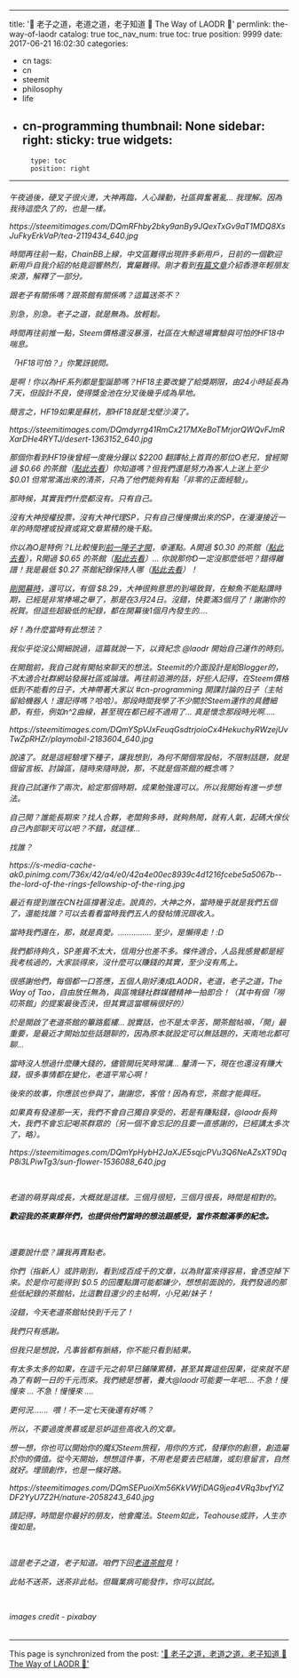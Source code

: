 
---
title: '🍵  老子之道，老道之道，老子知道  🍵  The Way of LAODR 🍵'
permlink: the-way-of-laodr
catalog: true
toc_nav_num: true
toc: true
position: 9999
date: 2017-06-21 16:02:30
categories:
- cn
tags:
- cn
- steemit
- philosophy
- life
- cn-programming
thumbnail: None
sidebar:
    right:
        sticky: true
widgets:
    -
        type: toc
        position: right
---


<html><h6>
<p>午夜過後，硬叉子很火燙，大神再臨，人心躁動，社區興奮著亂... 我理解。因為我待這麼久了的，也是一樣。</p>
<p>https://steemitimages.com/DQmRFhby2bky9anBy9JQexTxGv9aT1MDQ8XsJuFkyErkVaP/tea-2119434_640.jpg</p>
<p>時間再往前一點，ChainBB上線，中文區難得出現許多新用戶，日前的一個歡迎新用戶自我介紹的帖竟迴響熱烈，實屬難得。剛才看到<a href="https://steemit.com/cn/@htliao/cn-2017621t112158843z">有篇文章</a>介紹香港年輕朋友來源，解釋了一部分。</p>
<p>跟老子有關係嗎？跟茶館有關係嗎？這篇送茶不？</p>
<p>別急，別急。老子之道，就是無為。放輕鬆。&nbsp;</p>
<p>時間再往前推一點，Steem價格還沒暴漲，社區在大鯨退場實驗與可怕的HF18中喘息。</p>
<p>「HF18可怕？」你驚訝貌問。</p>
<p>是啊！你以為HF系列都是聖誕節嗎？HF18主要改變了給獎期限，由24小時延長為7天，但設計不良，使得獎金池在分叉後幾乎成為旱地。</p>
<p>簡言之，HF19如果是蘇杭，那HF18就是戈壁沙漠了。</p>
<p>https://steemitimages.com/DQmdyrrg41RmCx217MXeBoTMrjorQWQvFJmRXarDHe4RYTJ/desert-1363152_640.jpg</p>
<p>那個你看到HF19後曾經一度幾分鐘以 $2200 翻譯帖上首頁的那位O老兄，曾經開過 $0.66 的茶館（<a href="https://steemit.com/laodr-teahouse/@oflyhigh/laodr-tea-house-beta-170325">點此去看</a>）你知道嗎？但我們還是努力為客人上送上至少 $0.01 但常常滿出來的清茶，只為了他們能夠有點「非零的正面經驗」。</p>
<p>那時候，其實我們什麼都沒有。只有自己。</p>
<p>沒有大神授權投票，沒有大神代理SP，只有自己慢慢攢出來的SP，在漫漫接近一年的時間裡或投資或寫文章累積的幾千點。</p>
<p>你以為O是特例？L比較慢到<a href="https://steemit.com/laodr-teahouse/@lemooljiang/laodr-tea-house-steem">前一陣子才開</a>，幸運點。A開過 $0.30 的茶館（<a href="https://steemit.com/laodr-teahouse/@ace108/laodr-tea-house-beta-170404">點此去看</a>），R開過 $0.65 的茶館（<a href="https://steemit.com/laodr-teahouse/@rivalhw/laodr-tea-house-beta-170417">點此去看</a>）... 你說那你D一定沒那麼低吧？錯得離譜！我是最低 $0.27 茶館紀錄保持人哪（<a href="https://steemit.com/laodr-teahouse/@deanliu/laodr-tea-house-beta-170407">點此去看</a>）！</p>
<p><a href="https://steemit.com/laodr-teahouse/@deanliu/laodr-tea-house-beta">剛開幕時</a>，還可以，有個 $8.29，大神很夠意思的到場致賀，在鯨魚不能點讚時期，已經是非常捧場之舉了，那是在3月24日。沒錯，快要滿3個月了！謝謝你的祝賀。但這些超級低的紀錄，都在開幕後1個月內發生的....</p>
<p>好！為什麼當時有此想法？</p>
<p>我似乎從沒公開細說過，這篇就說一下，以資紀念 @laodr 開始自己運作的時刻。</p>
<p>在開館前，我自己就有開帖來聊天的想法。Steemit的介面設計是給Blogger的，不太適合社群網站發展社區或論壇。再往前追溯的話，好些人記得，在Steem價格低到不能看的日子，大神帶著大家以 #cn-programming 開課討論的日子（主帖留給機器人！還記得嗎？哈哈）。那段時間我學了不少關於Steem運作的具體細節，有些，例如n^2曲線，甚至現在都已經不適用了... 真是懷念那段時光啊.....</p>
<p>https://steemitimages.com/DQmYSpVJxFeuqGsdtrjoioCx4HekuchyRWzejUvTwZpRHZr/playmobil-2183604_640.jpg</p>
<p>說遠了。就是這經驗埋下種子，讓我想到，為何不開個常設帖，不限制話題，就是個留言板、討論區，隨時來隨時說，那，不就是個茶館的概念嗎？</p>
<p>我自己試運作了兩次，給定那個時期，成果勉強還可以。所以我開始有進一步想法。</p>
<p>自己開？誰能長期來？找人合夥，老闆夠多時，就夠熱鬧，就有人氣，起碼大傢伙自己內部聊天可以吧？不錯，就這樣...</p>
<p>找誰？</p>
<p>https://s-media-cache-ak0.pinimg.com/736x/42/a4/e0/42a4e00ec8939c4d1216fcebe5a5067b--the-lord-of-the-rings-fellowship-of-the-ring.jpg</p>
<p>最近有提到誰在CN社區撐著沒走。說真的，大神之外，當時幾乎就是我們五個了，還能找誰？可以去看看當時我們五人的發帖情況跟收入。</p>
<p>當時我們還在，那，就是真愛。............... 至少，是懶得走！:D</p>
<p>我們都待夠久，SP差異不太大，信用分也差不多。條件適合，人品我感覺都是經我考核過的，大家談得來，沒什麼可以賺錢的其實，至少沒有馬上。</p>
<p>很感謝他們，每個都一口答應，五個人剛好湊成LAODR，老道，老子之道，The Way of Tao，自由放任無為，與區塊鏈社群媒體精神一拍即合！（其中有個「嘮叨茶館」的提案最後否決，但其實這當暱稱很好的）</p>
<p>於是開啟了老道茶館的篳路藍縷... 說實話，也不是太辛苦，開茶館帖嘛，「開」最重要，是最近才開始加些話題聊的，因為原本就設定可以無話題的，天南地北都可聊...</p>
<p>當時沒人想過什麼賺大錢的，儘管開玩笑時常講... 釐清一下，現在也還沒有賺大錢，很多事情都在變化，老道平常心啊！</p>
<p>後來的故事，你應該也參與了，謝謝您，客倌！因為有您，茶館才能興旺。</p>
<p>如果真有發達那一天，我們不會自己獨自享受的，若是有賺點錢，@laodr長夠大，我們不會忘記喝茶群眾的（另一個不會忘記的且要一直感謝的，已經講太多次了，略）。</p>
<p>https://steemitimages.com/DQmYpHybH2JaXJE5sqjcPVu3Q6NeAZsXT9DqP8i3LPiwTg3/sun-flower-1536088_640.jpg</p>
<p><br></p>
<p>老道的萌芽與成長，大概就是這樣。三個月很短，三個月很長，時間是相對的。</p>
<p><strong>歡迎我的茶東夥伴們，也提供他們當時的想法跟感受，當作茶館滿季的紀念。</strong></p>
<p><br></p>
<p>還要說什麼？讓我再賣點老。</p>
<p>你們（指新人）或許剛到，看到成百成千的文章，以為財富來得容易，會憑空掉下來。於是你可能得到 $0.5 的回覆點讚可能都嫌少，想想前面說的，我們發過的那些低紀錄的茶館帖，比這數目還少的主帖啊，小兄弟/妹子！</p>
<p>沒錯，今天老道茶館帖快到千元了！</p>
<p>我們只有感謝。&nbsp;</p>
<p>但我只是想說，凡事皆都有脈絡，你不能只看到結果。</p>
<p>有太多太多的如果，在這千元之前早已鋪陳累積，甚至其實這些因果，從來就不是為了有朝一日的千元而來。我們總是想著，養大@laodr可能要一年吧.... 不急！慢慢來 … 不急！慢慢來 ….</p>
<p>更何況....... &nbsp;喂！不一定七天後還有好嗎？</p>
<p>所以，不要過度羨慕或是忌妒這些高收入的文章。</p>
<p>想一想，你也可以開始你的魔幻Steem旅程，用你的方式，發揮你的創意，創造屬於你的價值。從今天開始，想想這件事，不用老是要去巴結誰，或刻意留言，自然就好。埋頭創作，也是一條好路。</p>
<p>https://steemitimages.com/DQmSEPuoiXm56KkVWfiDAG9jea4VRq3bvfYiZDF2YyU7Z2H/nature-2058243_640.jpg&nbsp;</p>
<p>請記得，時間是你最好的朋友，他會魔法。Steem如此，Teahouse或許，人生亦復如是。</p>
<p>&nbsp;</p>
<p>這是老子之道，老子知道。咱們下回<a href="https://steemit.com/laodr-teahouse/@laodr/laodr-tea-house-beta-170621">老道茶館</a>見！</p>
<p>此帖不送茶，送茶非此帖。但職業病可能發作，你可以試試。</p>
<p><br></p>
<p><em>images credit - pixabay</em></p>
</h6></html>

- - -

This page is synchronized from the post: ['🍵  老子之道，老道之道，老子知道  🍵  The Way of LAODR 🍵'](https://steemit.com/@deanliu/the-way-of-laodr)
